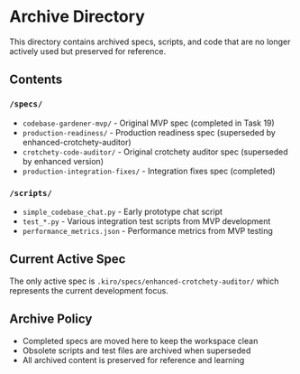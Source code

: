 # Archive Directory

This directory contains archived specs, scripts, and code that are no longer actively used but preserved for reference.

## Contents

### `/specs/`
- `codebase-gardener-mvp/` - Original MVP spec (completed in Task 19)
- `production-readiness/` - Production readiness spec (superseded by enhanced-crotchety-auditor)
- `crotchety-code-auditor/` - Original crotchety auditor spec (superseded by enhanced version)
- `production-integration-fixes/` - Integration fixes spec (completed)

### `/scripts/`
- `simple_codebase_chat.py` - Early prototype chat script
- `test_*.py` - Various integration test scripts from MVP development
- `performance_metrics.json` - Performance metrics from MVP testing

## Current Active Spec

The only active spec is `.kiro/specs/enhanced-crotchety-auditor/` which represents the current development focus.

## Archive Policy

- Completed specs are moved here to keep the workspace clean
- Obsolete scripts and test files are archived when superseded
- All archived content is preserved for reference and learning